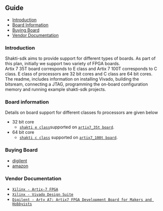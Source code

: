 ## Guide
  * [Introduction](#introduction)
  * [Board Information](#board-information)
  * [Buying Board](#buying-board)
  * [Vendor Documentation](#vendor-documentation)
  
### Introduction ###

Shakti-sdk aims to provide support for different types of boards. As part of this plan, initially we support two variety of FPGA boards. <br/>
Artix 7 35T board corresponds to E class and Artix 7 100T corresponds to C class. E class of processors are 32 bit cores and C class are 64 bit cores.<br/>
The readme, includes information on installing Vivado, building the bitsream, connecting a JTAG, programming the on-board configuration memory and running example shakti-sdk projects.

### Board information ###
Details on board support for different classes fo processors are given below

- 32 bit core
  * [`shakti e class`](https://shakti.org.in/e-class.html)supported on [`artix7_35t board`](https://www.xilinx.com/products/boards-and-kits/arty.html).
- 64 bit core
  * [`shakti c class`](https://shakti.org.in/c-class.html) supported on [`artix7_100t board`](https://www.xilinx.com/products/boards-and-kits/1-w51quh.html).

### Buying Board  ###
  - [digilent](https://store.digilentinc.com/arty-a7-artix-7-fpga-development-board-for-makers-and-hobbyists/)
  - [amazon](https://www.amazon.in/Digilent-Artix-7-Development-Makers-Hobbyists/dp/B017BOBNEO?tag=googinhydr18418-21)
  
### Vendor Documentation ###

   - [`Xilinx - Artix-7 FPGA`](https://www.xilinx.com/products/silicon-devices/fpga/artix-7.html/) 
   - [`Xilinx - Vivado Design Suite`](https://www.xilinx.com/products/design-tools/vivado.html/) 
   - [`Digilent - Arty A7: Artix7 FPGA Development Board for Makers and Hobbyists`](https://store.digilentinc.com/arty-a7-artix-7-fpga-development-board-for-makers-and-hobbyists/)

